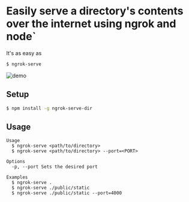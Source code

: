 # Easily serve a directory's contents over the internet using ngrok and node`

It's as easy as

```bash
$ ngrok-serve
```

![demo](https://cl.ly/3W1E3H183517/Screen%20Recording%202017-05-17%20at%2008.47%20AM.gif)

## Setup

```bash
$ npm install -g ngrok-serve-dir
```

## Usage

```
Usage
  $ ngrok-serve <path/to/directory>
  $ ngrok-serve <path/to/directory> --port=<PORT>

Options
  -p, --port Sets the desired port 

Examples
  $ ngrok-serve .
  $ ngrok-serve ./public/static
  $ ngrok-serve ./public/static --port=4000
```
